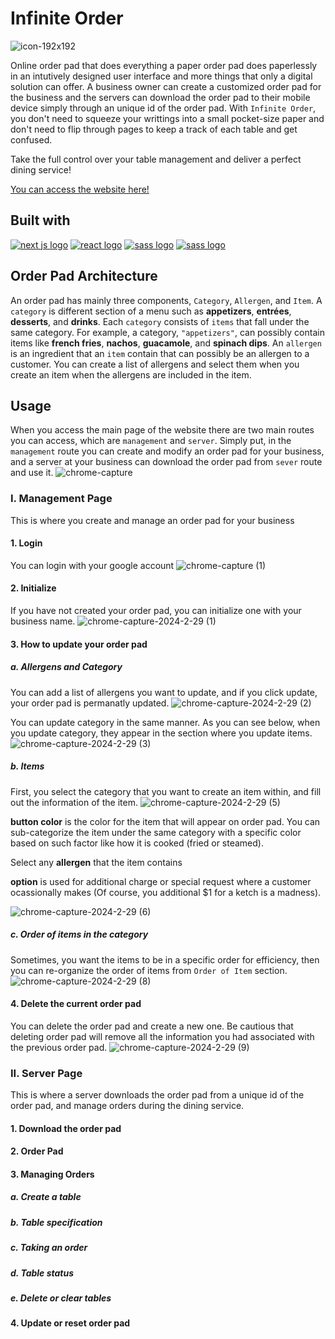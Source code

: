 # Infinite Order

![icon-192x192](https://github.com/tylerhkmontana/infinite-order/assets/63427616/4a47b431-ba98-42c2-af1e-734914152349)


Online order pad that does everything a paper order pad does paperlessly in an intutively designed user interface and more things that only a digital solution can offer. A business owner can create a customized order pad for the business and the servers can download the order pad to their mobile device simply through an unique id of the order pad. With `Infinite Order`, you don't need to squeeze your writtings into a small pocket-size paper and don't need to flip through pages to keep a track of each table and get confused. 

Take the full control over your table management and deliver a perfect dining service!

[You can access the website here!](https://infinite-order.vercel.app/)


## Built with
[![next js logo](https://img.shields.io/badge/next%20js-000000?style=for-the-badge&logo=nextdotjs&logoColor=white)](https://nextjs.org/)
[![react logo](https://img.shields.io/badge/React-20232A?style=for-the-badge&logo=react&logoColor=61DAFB)](https://react.dev/)
[![sass logo](https://img.shields.io/badge/Sass-CC6699?style=for-the-badge&logo=sass&logoColor=white)](https://sass-lang.com/)
[![sass logo](https://img.shields.io/badge/firebase-ffca28?style=for-the-badge&logo=firebase&logoColor=black)](https://firebase.google.com/)

## Order Pad Architecture
An order pad has mainly three components, `Category`, `Allergen`, and `Item`. A `category` is different section of a menu such as **appetizers**, **entrées**, **desserts**, and **drinks**. Each `category` consists of `items` that fall under the same category. For example, a category, `"appetizers"`, can possibly contain items like **french fries**, **nachos**, **guacamole**, and **spinach dips**. An `allergen` is an ingredient that an `item` contain that can possibly be an allergen to a customer. You can create a list of allergens and select them when you create an item when the allergens are included in the item.

## Usage

When you access the main page of the website there are two main routes you can access, which are `management` and `server`. Simply put, in the `management` route you can create and modify an order pad for your business, and a server at your business can download the order pad from `sever` route and use it. 
![chrome-capture](https://github.com/tylerhkmontana/infinite-order/assets/63427616/40f70478-d1cc-43a7-b8ae-78d623725451)


### I. Management Page
This is where you create and manage an order pad for your business

#### 1. Login 
You can login with your google account 
![chrome-capture (1)](https://github.com/tylerhkmontana/infinite-order/assets/63427616/7495e15e-9878-4cd3-968d-48f8b2a08b7f)

#### 2. Initialize
If you have not created your order pad, you can initialize one with your business name.
![chrome-capture-2024-2-29 (1)](https://github.com/tylerhkmontana/infinite-order/assets/63427616/32e5412a-75be-467b-9539-17bf58006718)

#### 3. How to update your order pad
##### a. Allergens and Category
You can add a list of allergens you want to update, and if you click update, your order pad is permanatly updated.
![chrome-capture-2024-2-29 (2)](https://github.com/tylerhkmontana/infinite-order/assets/63427616/96c583ca-bee7-41ae-9745-a89db862cc68)

You can update category in the same manner. As you can see below, when you update category, they appear in the section where you update items.
![chrome-capture-2024-2-29 (3)](https://github.com/tylerhkmontana/infinite-order/assets/63427616/074e5b39-e2f0-416c-8595-67bd72d7cf2e)


##### b. Items
First, you select the category that you want to create an item within, and fill out the information of the item.
![chrome-capture-2024-2-29 (5)](https://github.com/tylerhkmontana/infinite-order/assets/63427616/4c0b6d4e-3891-4859-8b0c-d8f2987fc307)

**button color** is the color for the item that will appear on order pad. You can sub-categorize the item under the same category with a specific color based on such factor like how it is cooked (fried or steamed).

Select any **allergen** that the item contains

**option** is used for additional charge or special request where a customer ocassionally makes (Of course, you additional $1 for a ketch is a madness).

![chrome-capture-2024-2-29 (6)](https://github.com/tylerhkmontana/infinite-order/assets/63427616/b0fb0bec-1352-4496-bbdd-039a1e8e5a38)

##### c. Order of items in the category
Sometimes, you want the items to be in a specific order for efficiency, then you can re-organize the order of items from `Order of Item` section.
![chrome-capture-2024-2-29 (8)](https://github.com/tylerhkmontana/infinite-order/assets/63427616/6f8cf288-54cc-4326-87c8-c7f09a225c62)

#### 4. Delete the current order pad
You can delete the order pad and create a new one. Be cautious that deleting order pad will remove all the information you had associated with the previous order pad.
![chrome-capture-2024-2-29 (9)](https://github.com/tylerhkmontana/infinite-order/assets/63427616/41d1c247-fb50-4042-8ba9-89c05123186f)

### II. Server Page
This is where a server downloads the order pad from a unique id of the order pad, and manage orders during the dining service.

#### 1. Download the order pad
#### 2. Order Pad
#### 3. Managing Orders
##### a. Create a table
##### b. Table specification
##### c. Taking an order
##### d. Table status
##### e. Delete or clear tables
#### 4. Update or reset order pad







